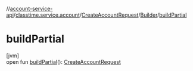 //[account-service-api](../../../../index.md)/[classtime.service.account](../../index.md)/[CreateAccountRequest](../index.md)/[Builder](index.md)/[buildPartial](build-partial.md)

# buildPartial

[jvm]\
open fun [buildPartial](build-partial.md)(): [CreateAccountRequest](../index.md)
